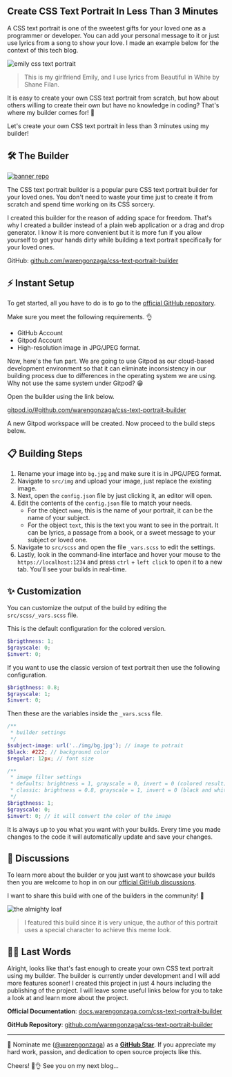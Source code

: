 ## Create CSS Text Portrait In Less Than 3 Minutes

A CSS text portrait is one of the sweetest gifts for your loved one as a programmer or developer. You can add your personal message to it or just use lyrics from a song to show your love. I made an example below for the context of this tech blog.

![emily css text portrait](https://cdn.hashnode.com/res/hashnode/image/upload/v1638053715581/7qbikfjIV.png)

> This is my girlfriend Emily, and I use lyrics from Beautiful in White by Shane Filan.

It is easy to create your own CSS text portrait from scratch, but how about others willing to create their own but have no knowledge in coding? That's where my builder comes for! 👊

Let's create your own CSS text portrait in less than 3 minutes using my builder!

## 🛠 The Builder

[![banner repo](https://cdn.hashnode.com/res/hashnode/image/upload/v1638054587456/UZ5LPh7Qi.png)](https://github.com/warengonzaga/css-text-portrait-builder)

The CSS text portrait builder is a popular pure CSS text portrait builder for your loved ones. You don't need to waste your time just to create it from scratch and spend time working on its CSS sorcery.

I created this builder for the reason of adding space for freedom. That's why I created a builder instead of a plain web application or a drag and drop generator. I know it is more convenient but it is more fun if you allow yourself to get your hands dirty while building a text portrait specifically for your loved ones.

GitHub: [github.com/warengonzaga/css-text-portrait-builder](https://github.com/warengonzaga/css-text-portrait-builder)

## ⚡ Instant Setup

To get started, all you have to do is to go to the [official GitHub repository](https://github.com/warengonzaga/css-text-portrait-builder).

Make sure you meet the following requirements. 👌

- GitHub Account
- Gitpod Account
- High-resolution image in JPG/JPEG format.

Now, here's the fun part. We are going to use Gitpod as our cloud-based development environment so that it can eliminate inconsistency in our building process due to differences in the operating system we are using. Why not use the same system under Gitpod? 😁

Open the builder using the link below.

[gitpod.io/#github.com/warengonzaga/css-text-portrait-builder](https://gitpod.io/#github.com/warengonzaga/css-text-portrait-builder)

A new Gitpod workspace will be created. Now proceed to the build steps below.

## 📋 Building Steps

1. Rename your image into `bg.jpg` and make sure it is in JPG/JPEG format.
2. Navigate to `src/img` and upload your image, just replace the existing image.
3. Next, open the `config.json` file by just clicking it, an editor will open.
4. Edit the contents of the `config.json` file to match your needs. 
   - For the object `name`, this is the name of your portrait, it can be the name of your subject.
   - For the object `text`, this is the text you want to see in the portrait. It can be lyrics, a passage from a book, or a sweet message to your subject or loved one.
5. Navigate to `src/scss` and open the file `_vars.scss` to edit the settings.
6. Lastly, look in the command-line interface and hover your mouse to the `https://localhost:1234` and press `ctrl` + `left click` to open it to a new tab. You'll see your builds in real-time.

## ✨ Customization

You can customize the output of the build by editing the `src/scss/_vars.scss` file.

This is the default configuration for the colored version.

```scss
$brigthness: 1;
$grayscale: 0;
$invert: 0;
```

If you want to use the classic version of text portrait then use the following configuration.

```scss
$brigthness: 0.8;
$grayscale: 1;
$invert: 0;
```

Then these are the variables inside the `_vars.scss` file.

```scss
/**
 * builder settings
 */
$subject-image: url('../img/bg.jpg'); // image to potrait
$black: #222; // background color
$regular: 12px; // font size

/**
 * image filter settings
 * defaults: brightness = 1, grayscale = 0, invert = 0 (colored result)
 * classic: brightness = 0.8, grayscale = 1, invert = 0 (black and white result)
 */
$brigthness: 1;
$grayscale: 0;
$invert: 0; // it will convert the color of the image
```

It is always up to you what you want with your builds. Every time you made changes to the code it will automatically update and save your changes.

## 💬 Discussions

To learn more about the builder or you just want to showcase your builds then you are welcome to hop in on our [official GitHub discussions](https://github.com/warengonzaga/css-text-portrait-builder/discussions).

I want to share this build with one of the builders in the community! 🥰

![the almighty loaf](https://cdn.hashnode.com/res/hashnode/image/upload/v1638122978738/jhIbAuA1F.png)

> I featured this build since it is very unique, the author of this portrait uses a special character to achieve this meme look.

## 🐱‍👤 Last Words

Alright, looks like that's fast enough to create your own CSS text portrait using my builder. The builder is currently under development and I will add more features sooner! I created this project in just 4 hours including the publishing of the project. I will leave some useful links below for you to take a look at and learn more about the project.

**Official Documentation**: [docs.warengonzaga.com/css-text-portrait-builder](https://docs.warengonzaga.com/css-text-portrait-builder)

**GitHub Repository**: [github.com/warengonzaga/css-text-portrait-builder](https://github.com/warengonzaga/css-text-portrait-builder)

---

📢 Nominate me ([@warengonzaga](https://warengonzaga.com)) as a **[GitHub Star](https://stars.github.com/nominate)**. If you appreciate my hard work, passion, and dedication to open source projects like this.

Cheers! 🚀👌
See you on my next blog...